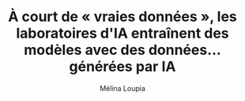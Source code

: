 ---
layout: post
title: "À court de « vraies données », les laboratoires d'IA entraînent des modèles avec des données… générées par IA"
link: https://www.clubic.com/actualite-547283-a-court-de-vraies-donnees-les-laboratoires-d-ia-entrainent-des-modeles-avec-des-donnees-generees-par-ia.html
author: "Mélina Loupia"
published_date: "15/12/2024"
description: "Nourrie massivement de données générées par elle-même, l'IA s'autodétruit progressivement. Les modèles perdent en précision, en nuance et en fiabilité."
language: "fr"
categories: "Liens"
tags: "ia données-personnelles développement"
og-tags: "ia données-personnelles développement"
permalink: /:categories/:year/:month/:day/:title/
---